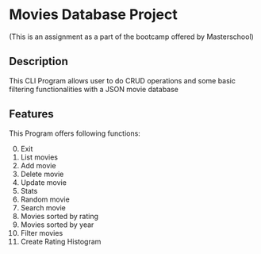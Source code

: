 # Movies Database Project
(This is an assignment as a part of the bootcamp offered by Masterschool)

## Description

This CLI Program allows user to do CRUD operations and some basic filtering functionalities with a JSON movie database

## Features
This Program offers following functions:

  0. Exit
  1. List movies
  2. Add movie
  3. Delete movie
  4. Update movie
  5. Stats
  6. Random movie
  7. Search movie
  8. Movies sorted by rating
  9. Movies sorted by year
  10. Filter movies
  11. Create Rating Histogram
